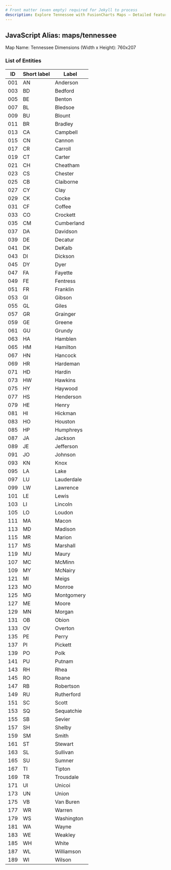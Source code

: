 ```yaml
---
# Front matter (even empty) required for Jekyll to process
description: Explore Tennessee with FusionCharts Maps – Detailed features for seamless integration. Try now & enhance your data visualization today! 
---
```


## JavaScript Alias: maps/tennessee

Map Name: Tennessee
Dimensions (Width x Height): 760x207





### List of Entities

ID | Short label | Label
---|---|---|
001|AN|Anderson
003|BD|Bedford
005|BE|Benton
007|BL|Bledsoe
009|BU|Blount
011|BR|Bradley
013|CA|Campbell
015|CN|Cannon
017|CR|Carroll
019|CT|Carter
021|CH|Cheatham
023|CS|Chester
025|CB|Claiborne
027|CY|Clay
029|CK|Cocke
031|CF|Coffee
033|CO|Crockett
035|CM|Cumberland
037|DA|Davidson
039|DE|Decatur
041|DK|DeKalb
043|DI|Dickson
045|DY|Dyer
047|FA|Fayette
049|FE|Fentress
051|FR|Franklin
053|GI|Gibson
055|GL|Giles
057|GR|Grainger
059|GE|Greene
061|GU|Grundy
063|HA|Hamblen
065|HM|Hamilton
067|HN|Hancock
069|HR|Hardeman
071|HD|Hardin
073|HW|Hawkins
075|HY|Haywood
077|HS|Henderson
079|HE|Henry
081|HI|Hickman
083|HO|Houston
085|HP|Humphreys
087|JA|Jackson
089|JE|Jefferson
091|JO|Johnson
093|KN|Knox
095|LA|Lake
097|LU|Lauderdale
099|LW|Lawrence
101|LE|Lewis
103|LI|Lincoln
105|LO|Loudon
111|MA|Macon
113|MD|Madison
115|MR|Marion
117|MS|Marshall
119|MU|Maury
107|MC|McMinn
109|MY|McNairy
121|MI|Meigs
123|MO|Monroe
125|MG|Montgomery
127|ME|Moore
129|MN|Morgan
131|OB|Obion
133|OV|Overton
135|PE|Perry
137|PI|Pickett
139|PO|Polk
141|PU|Putnam
143|RH|Rhea
145|RO|Roane
147|RB|Robertson
149|RU|Rutherford
151|SC|Scott
153|SQ|Sequatchie
155|SB|Sevier
157|SH|Shelby
159|SM|Smith
161|ST|Stewart
163|SL|Sullivan
165|SU|Sumner
167|TI|Tipton
169|TR|Trousdale
171|UI|Unicoi
173|UN|Union
175|VB|Van Buren
177|WR|Warren
179|WS|Washington
181|WA|Wayne
183|WE|Weakley
185|WH|White
187|WL|Williamson
189|WI|Wilson

